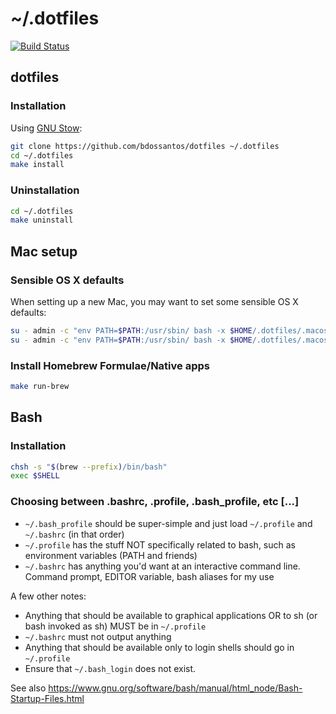# ~/.dotfiles

[![Build Status](https://travis-ci.org/bdossantos/dotfiles.svg?branch=master)](https://travis-ci.org/bdossantos/dotfiles)

## dotfiles

### Installation

Using [GNU Stow](http://www.gnu.org/software/stow/):

```bash
git clone https://github.com/bdossantos/dotfiles ~/.dotfiles
cd ~/.dotfiles
make install
```

### Uninstallation

```bash
cd ~/.dotfiles
make uninstall
```

## Mac setup

### Sensible OS X defaults

When setting up a new Mac, you may want to set some sensible OS X defaults:

```bash
su - admin -c "env PATH=$PATH:/usr/sbin/ bash -x $HOME/.dotfiles/.macos"
su - admin -c "env PATH=$PATH:/usr/sbin/ bash -x $HOME/.dotfiles/.macos_hardening"
```

### Install Homebrew Formulae/Native apps

```bash
make run-brew
```

## Bash

### Installation

```bash
chsh -s "$(brew --prefix)/bin/bash"
exec $SHELL
```

### Choosing between .bashrc, .profile, .bash_profile, etc [...]

* `~/.bash_profile` should be super-simple and just load `~/.profile` and
  `~/.bashrc` (in that order)
* `~/.profile` has the stuff NOT specifically related to bash, such as
  environment variables (PATH and friends)
* `~/.bashrc` has anything you'd want at an interactive command line. Command
  prompt, EDITOR variable, bash aliases for my use

A few other notes:

* Anything that should be available to graphical applications OR to sh (or bash
  invoked as sh) MUST be in `~/.profile`
* `~/.bashrc` must not output anything
* Anything that should be available only to login shells should go in
  `~/.profile`
* Ensure that `~/.bash_login` does not exist.

See also https://www.gnu.org/software/bash/manual/html_node/Bash-Startup-Files.html
